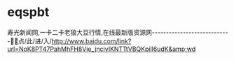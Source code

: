 # eqspbt
寿光新闻网,一卡二卡老狼大豆行情,在线最新版资源网----------------------------🙌🙌点/此/进/入/http://www.baidu.com/link?url=NoK8PT47PahMhFH8Vie_jnciyIKNTTtVBQKpill6udK&amp;wd
